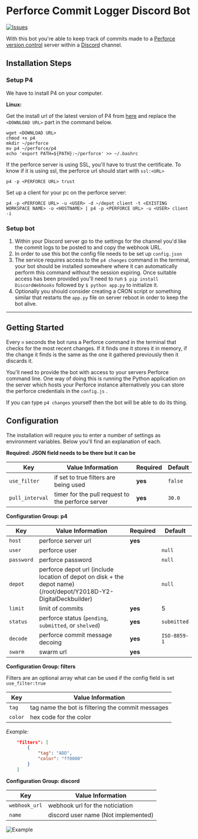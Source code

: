 # Perforce Commit Logger Discord Bot 

 [![Issues](https://img.shields.io/github/issues/simonrenger/p4dbot.svg)](https://github.com/JamesIves/perforce-commit-discord-bot/issues)

With this bot you're able to keep track of commits made to a [Perforce version control](https://www.perforce.com/) server within a [Discord](https://discordapp.com/) channel. 

## Installation Steps 

### Setup P4

We have to install P4 on your computer.

**Linux:**

Get the install url of the latest version of P4 from [here](https://www.perforce.com/downloads/helix-command-line-client-p4) and replace the `<DOWNLOAD URL>` part in the command below.

```
wget <DOWNLOAD URL>
chmod +x p4
mkdir ~/perforce
mv p4 ~/perforce/p4
echo 'export PATH=${PATH}:~/perforce' >> ~/.bashrc
```

If the perforce server is using SSL, you'll have to trust the certificate. To know if it is using ssl, the perforce url should start with `ssl:<URL>`

```
p4 -p <PERFORCE URL> trust
```

Set up a client for your pc on the perforce server:

```
p4 -p <PERFORCE URL> -u <USER> -d ~/depot client -t <EXISTING WORKSPACE NAME> -o <HOSTNAME> | p4 -p <PERFORCE URL> -u <USER> client -i
```

### Setup bot

1. Within your Discord server go to the settings for the channel you'd like the commit logs to be posted to and copy the webhook URL.
2. In order to use this bot the config file needs to be set up `config.json`
3. The service requires access to the `p4 changes` command in the terminal, your bot should be installed somewhere where it can automatically perform this command without the session expiring. Once suitable access has been provided you'll need to run `$ pip install DiscordWebhooks` followed by `$ python app.py` to initialize it.
4. Optionally you should consider creating a CRON script or something similar that restarts the `app.py` file on server reboot in order to keep the bot alive.

---

## Getting Started

Every `n` seconds the bot runs a Perforce command in the terminal that checks for the most recent changes. If it finds one it stores it in memory, if the change it finds is the same as the one it gathered previously then it discards it.

You'll need to provide the bot with access to your servers Perforce command line. One way of doing this is running the Python application on the server which hosts your Perforce instance alternatively you can store the perforce credentials in the `config.js` . 

If you can type `p4 changes` yourself then the bot will be able to do its thing.

## Configuration

The installation will require you to enter a number of settings as environment variables. Below you'll find an explanation of each.

**Required: JSON field needs to be there but it can be**

| Key             | Value Information                                 | Required | Default |
| --------------- | ------------------------------------------------- | -------- | ------- |
| `use_filter`    | if set to true filters are being used             | **yes**  | `false` |
| `pull_interval` | timer for the pull request to the perforce server | **yes**  | `30.0`  |

**Configuration Group: p4**

| Key  | Value Information | Required | Default |
| ------------- | ------------- | ------------- | ------------- |
| `host` | perforce server url | **yes** |  |
| `user` | perforce user |  | `null` |
| `password` | perforce password |  | `null` |
| `depot` | perforce depot url (include location of depot on disk + the depot name) (/root/depot/Y2018D-Y2-DigitalDeckbuilder) |  | `null` |
| `limit` | limit of commits | **yes** | 5 |
| `status` | perforce status (`pending`, `submitted`, or `shelved`) | **yes** | `submitted` |
| `decode` | perforce commit message decoing | **yes** | `ISO-8859-1` |
| `swarm` | swarm url | **yes** |  |

**Configuration Group: filters**

Filters are an optional array what can be used if the config field is set `use_filter:true`

| Key     | Value Information                                 |
| ------- | ------------------------------------------------- |
| `tag`   | tag name the bot is filtering the commit messages |
| `color` | hex code for the color                            |

*Example:*

```json
    "filters": [
        {
            "tag": "ADD",
            "color": "ff0000"
        }
    ]
```

**Configuration Group: discord**

| Key           | Value Information                   |
| ------------- | ----------------------------------- |
| `webhook_url` | webhook url for the noticiation     |
| `name`        | discord user name (Not implemented) |



![Example](assets/readme.png)
